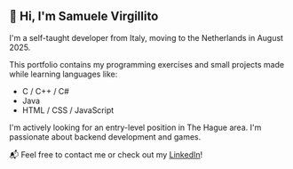 ## 👋 Hi, I'm Samuele Virgillito

I'm a self-taught developer from Italy, moving to the Netherlands in August 2025.

This portfolio contains my programming exercises and small projects made while learning languages like:
- C / C++ / C#
- Java
- HTML / CSS / JavaScript

I'm actively looking for an entry-level position in The Hague area. I'm passionate about backend development and games.

📬 Feel free to contact me or check out my [LinkedIn](#)!
